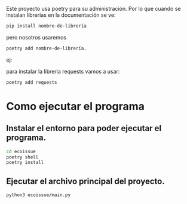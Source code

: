 Este proyecto usa poetry para su administración.
Por lo que cuando se instalan librerias en la documentación se ve:

```bash
pip install nombre-de-librería
```

pero nosotros usaremos 

```bash
poetry add nombre-de-librería.
```


ej:

para instalar la libreria requests vamos a usar:

```bash
poetry add requests
```


# Como ejecutar el programa

## Instalar el entorno para poder ejecutar el programa.
```bash
cd ecoissue
poetry shell
poetry install
```

## Ejecutar el archivo principal del proyecto.

```bash
python3 ecoissue/main.py
```